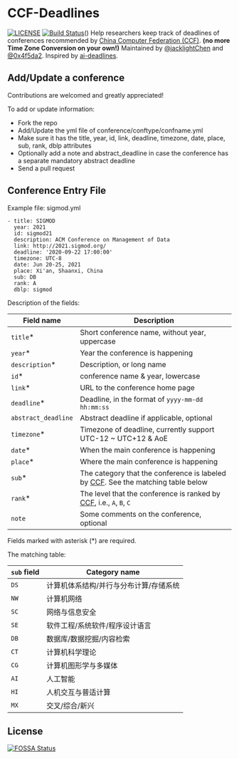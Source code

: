 # CCF-Deadlines

[![LICENSE](https://img.shields.io/github/license/ccfddl/ccf-deadlines)](https://github.com/ccfddl/ccf-deadlines/blob/main/LICENSE)
[![Build Status](https://img.shields.io/github/workflow/status/ccfddl/ccf-deadlines/Deploy)](https://github.com/ccfddl/ccf-deadlines/commits/main)()
Help researchers keep track of deadlines of conferences recommended by [China Computer Federation (CCF)](https://www.ccf.org.cn/). **(no more Time Zone Conversion on your own!)**
Maintained by [@jacklightChen](https://github.com/jacklightChen) and [@0x4f5da2](https://github.com/0x4f5da2).
Inspired by [ai-deadlines](https://aideadlin.es/?sub=ML,RO,CV).

## Add/Update a conference
Contributions are welcomed and greatly appreciated!

To add or update information:
- Fork the repo
- Add/Update the yml file of conference/conftype/confname.yml
- Make sure it has the title, year, id, link, deadline, timezone, date, place, sub, rank, dblp attributes
- Optionally add a note and abstract_deadline in case the conference has a separate mandatory abstract deadline
- Send a pull request

## Conference Entry File
Example file: sigmod.yml

```
- title: SIGMOD
  year: 2021
  id: sigmod21
  description: ACM Conference on Management of Data
  link: http://2021.sigmod.org/
  deadline: '2020-09-22 17:00:00'
  timezone: UTC-8
  date: Jun 20-25, 2021
  place: Xi'an, Shaanxi, China
  sub: DB
  rank: A
  dblp: sigmod
```
Description of the fields:

| Field name          | Description                                                                                                           |
| ------------------- | --------------------------------------------------------------------------------------------------------------------- |
| `title`\*           | Short conference name, without year, uppercase                                                                                 |
| `year`\*            | Year the conference is happening                                                                                      |
| `description`\*     | Description, or long name                                                                                             |
| `id`\*              | conference name & year, lowercase                                                                                          |
| `link`\*            | URL to the conference home page                                                                                       |
| `deadline`\*        | Deadline, in the format of `yyyy-mm-dd hh:mm:ss`                                                                      |
| `abstract_deadline` | Abstract deadline if applicable, optional                                                                                     |
| `timezone`\*        | Timezone of deadline, currently support UTC-12 ~ UTC+12 & AoE                                                        |
| `date`\*            | When the main conference is happening                                                                                      |
| `place`\*           | Where the main conference is happening                                                                                     |
| `sub`\*             | The category that the conference is labeled by [CCF](https://www.ccf.org.cn/). See the matching table below |
| `rank`\*            | The level that the conference is ranked by [CCF](https://www.ccf.org.cn/), i.e., `A`, `B`, `C`              |
| `note`              | Some comments on the conference, optional                                                                                       |

Fields marked with asterisk (*) are required.

The matching table:

| `sub` field | Category name |
| ----------- | --------------------------------------------------------- |
| `DS`        | 计算机体系结构/并行与分布计算/存储系统                    |
| `NW`        | 计算机网络                                                |
| `SC`        | 网络与信息安全                                            |
| `SE`        | 软件工程/系统软件/程序设计语言                            |
| `DB`        | 数据库/数据挖掘/内容检索                                  |
| `CT`        | 计算机科学理论                                            |
| `CG`        | 计算机图形学与多媒体                                      |
| `AI`        | 人工智能                                                  |
| `HI`        | 人机交互与普适计算                                        |
| `MX`       | 交叉/综合/新兴                                            |

## License
[![FOSSA Status](https://app.fossa.com/api/projects/git%2Bgithub.com%2Fccfddl%2Fccf-deadlines.svg?type=large)](https://app.fossa.com/projects/git%2Bgithub.com%2Fccfddl%2Fccf-deadlines?ref=badge_large)